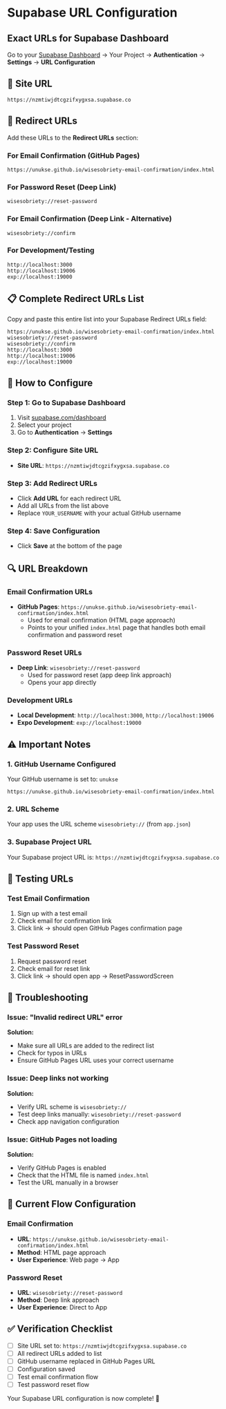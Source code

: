 # Supabase URL Configuration

## Exact URLs for Supabase Dashboard

Go to your [Supabase Dashboard](https://supabase.com/dashboard) → Your Project → **Authentication** → **Settings** → **URL Configuration**

## 🔧 Site URL
```
https://nzmtiwjdtcgzifxygxsa.supabase.co
```

## 🔗 Redirect URLs

Add these URLs to the **Redirect URLs** section:

### For Email Confirmation (GitHub Pages)
```
https://unukse.github.io/wisesobriety-email-confirmation/index.html
```

### For Password Reset (Deep Link)
```
wisesobriety://reset-password
```

### For Email Confirmation (Deep Link - Alternative)
```
wisesobriety://confirm
```

### For Development/Testing
```
http://localhost:3000
http://localhost:19006
exp://localhost:19000
```

## 📋 Complete Redirect URLs List

Copy and paste this entire list into your Supabase Redirect URLs field:

```
https://unukse.github.io/wisesobriety-email-confirmation/index.html
wisesobriety://reset-password
wisesobriety://confirm
http://localhost:3000
http://localhost:19006
exp://localhost:19000
```

## 🎯 How to Configure

### Step 1: Go to Supabase Dashboard
1. Visit [supabase.com/dashboard](https://supabase.com/dashboard)
2. Select your project
3. Go to **Authentication** → **Settings**

### Step 2: Configure Site URL
- **Site URL**: `https://nzmtiwjdtcgzifxygxsa.supabase.co`

### Step 3: Add Redirect URLs
- Click **Add URL** for each redirect URL
- Add all URLs from the list above
- Replace `YOUR_USERNAME` with your actual GitHub username

### Step 4: Save Configuration
- Click **Save** at the bottom of the page

## 🔍 URL Breakdown

### Email Confirmation URLs
- **GitHub Pages**: `https://unukse.github.io/wisesobriety-email-confirmation/index.html`
  - Used for email confirmation (HTML page approach)
  - Points to your unified `index.html` page that handles both email confirmation and password reset

### Password Reset URLs
- **Deep Link**: `wisesobriety://reset-password`
  - Used for password reset (app deep link approach)
  - Opens your app directly

### Development URLs
- **Local Development**: `http://localhost:3000`, `http://localhost:19006`
- **Expo Development**: `exp://localhost:19000`

## ⚠️ Important Notes

### 1. GitHub Username Configured
Your GitHub username is set to: `unukse`
```
https://unukse.github.io/wisesobriety-email-confirmation/index.html
```

### 2. URL Scheme
Your app uses the URL scheme `wisesobriety://` (from `app.json`)

### 3. Supabase Project URL
Your Supabase project URL is: `https://nzmtiwjdtcgzifxygxsa.supabase.co`

## 🧪 Testing URLs

### Test Email Confirmation
1. Sign up with a test email
2. Check email for confirmation link
3. Click link → should open GitHub Pages confirmation page

### Test Password Reset
1. Request password reset
2. Check email for reset link
3. Click link → should open app → ResetPasswordScreen

## 🔧 Troubleshooting

### Issue: "Invalid redirect URL" error
**Solution:**
- Make sure all URLs are added to the redirect list
- Check for typos in URLs
- Ensure GitHub Pages URL uses your correct username

### Issue: Deep links not working
**Solution:**
- Verify URL scheme is `wisesobriety://`
- Test deep links manually: `wisesobriety://reset-password`
- Check app navigation configuration

### Issue: GitHub Pages not loading
**Solution:**
- Verify GitHub Pages is enabled
- Check that the HTML file is named `index.html`
- Test the URL manually in a browser

## 📱 Current Flow Configuration

### Email Confirmation
- **URL**: `https://unukse.github.io/wisesobriety-email-confirmation/index.html`
- **Method**: HTML page approach
- **User Experience**: Web page → App

### Password Reset
- **URL**: `wisesobriety://reset-password`
- **Method**: Deep link approach
- **User Experience**: Direct to App

## ✅ Verification Checklist

- [ ] Site URL set to: `https://nzmtiwjdtcgzifxygxsa.supabase.co`
- [ ] All redirect URLs added to list
- [ ] GitHub username replaced in GitHub Pages URL
- [ ] Configuration saved
- [ ] Test email confirmation flow
- [ ] Test password reset flow

Your Supabase URL configuration is now complete! 🎉 